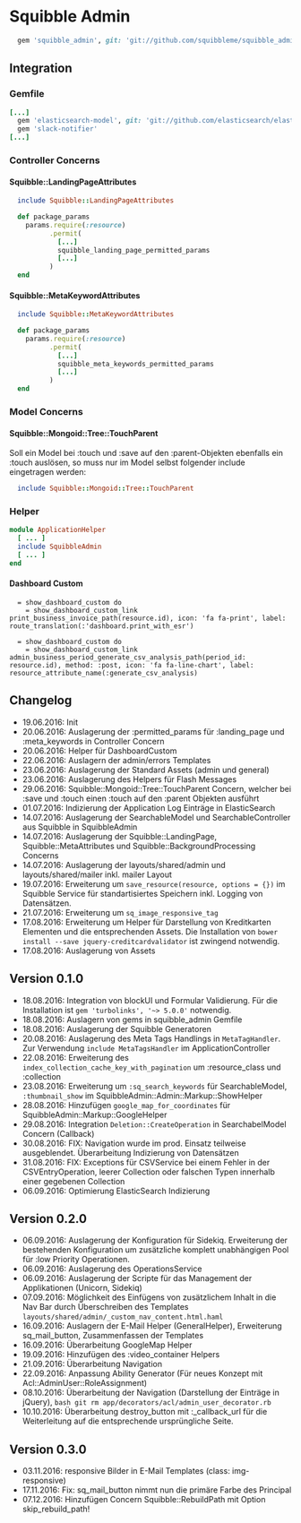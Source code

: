 # Squibble Admin

```ruby
  gem 'squibble_admin', git: 'git://github.com/squibbleme/squibble_admin.git'
```

## Integration

### Gemfile

```ruby
[...]
  gem 'elasticsearch-model', git: 'git://github.com/elasticsearch/elasticsearch-rails.git'
  gem 'slack-notifier'
[...]
```

### Controller Concerns

#### Squibble::LandingPageAttributes

```ruby
  include Squibble::LandingPageAttributes

  def package_params
    params.require(:resource)
          .permit(
            [...]
            squibble_landing_page_permitted_params
            [...]
          )
  end
```

#### Squibble::MetaKeywordAttributes

```ruby
  include Squibble::MetaKeywordAttributes

  def package_params
    params.require(:resource)
          .permit(
            [...]
            squibble_meta_keywords_permitted_params
            [...]
          )
  end
```

### Model Concerns

#### Squibble::Mongoid::Tree::TouchParent

  Soll ein Model bei :touch und :save auf den :parent-Objekten ebenfalls ein :touch auslösen, so muss nur im Model selbst folgender include eingetragen werden:

```ruby
  include Squibble::Mongoid::Tree::TouchParent
```

### Helper

```ruby
module ApplicationHelper
  [ ... ]
  include SquibbleAdmin
  [ ... ]
end
```

#### Dashboard Custom

```haml
  = show_dashboard_custom do
    = show_dashboard_custom_link print_business_invoice_path(resource.id), icon: 'fa fa-print', label: route_translation(:'dashboard.print_with_esr')

  = show_dashboard_custom do
    = show_dashboard_custom_link admin_business_period_generate_csv_analysis_path(period_id: resource.id), method: :post, icon: 'fa fa-line-chart', label: resource_attribute_name(:generate_csv_analysis)
```

## Changelog

* 19.06.2016: Init
* 20.06.2016: Auslagerung der :permitted_params für :landing_page und :meta_keywords in Controller Concern
* 20.06.2016: Helper für DashboardCustom
* 22.06.2016: Auslagern der admin/errors Templates
* 23.06.2016: Auslagerung der Standard Assets (admin und general)
* 23.06.2016: Auslagerung des Helpers für Flash Messages
* 29.06.2016: Squibble::Mongoid::Tree::TouchParent Concern, welcher bei :save und :touch einen :touch auf den :parent Objekten ausführt
* 01.07.2016: Indizierung der Application Log Einträge in ElasticSearch
* 14.07.2016: Auslagerung der SearchableModel und SearchableController aus Squibble in SquibbleAdmin
* 14.07.2016: Auslagerung der Squibble::LandingPage, Squibble::MetaAttributes und Squibble::BackgroundProcessing Concerns
* 14.07.2016: Auslagerung der layouts/shared/admin und layouts/shared/mailer inkl. mailer Layout
* 19.07.2016: Erweiterung um ```save_resource(resource, options = {})``` im Squibble Service für standartisiertes Speichern inkl. Logging von Datensätzen.
* 21.07.2016: Erweiterung um ```sq_image_responsive_tag```
* 17.08.2016: Erweiterung um Helper für Darstellung von Kreditkarten Elementen und die entsprechenden Assets. Die Installation von ```bower install --save jquery-creditcardvalidator``` ist zwingend notwendig.
* 17.08.2016: Auslagerung von Assets

## Version 0.1.0

* 18.08.2016: Integration von blockUI und Formular Validierung. Für die Installation ist ```gem 'turbolinks', '~> 5.0.0'``` notwendig.
* 18.08.2016: Auslagern von gems in squibble_admin Gemfile
* 18.08.2016: Auslagerung der Squibble Generatoren
* 20.08.2016: Auslagerung des Meta Tags Handlings in ```MetaTagHandler```. Zur Verwendung ```include MetaTagsHandler``` im ApplicationController
* 22.08.2016: Erweiterung des ```index_collection_cache_key_with_pagination``` um :resource_class und :collection
* 23.08.2016: Erweiterung um ```:sq_search_keywords``` für SearchableModel, ```:thumbnail_show``` im SquibbleAdmin::Admin::Markup::ShowHelper
* 28.08.2016: Hinzufügen ```google_map_for_coordinates``` für SquibbleAdmin::Markup::GoogleHelper
* 29.08.2016: Integration ```Deletion::CreateOperation``` in SearchabelModel Concern (Callback)
* 30.08.2016: FIX: Navigation wurde im prod. Einsatz teilweise ausgeblendet. Überarbeitung Indizierung von Datensätzen
* 31.08.2016: FIX: Exceptions für CSVService bei einem Fehler in der CSVEntryOperation, leerer Collection oder falschen Typen innerhalb einer gegebenen Collection
* 06.09.2016: Optimierung ElasticSearch Indizierung

## Version 0.2.0

* 06.09.2016: Auslagerung der Konfiguration für Sidekiq. Erweiterung der bestehenden Konfiguration um zusätzliche komplett unabhängigen Pool für :low Priority Operationen.
* 06.09.2016: Auslagerung des OperationsService
* 06.09.2016: Auslagerung der Scripte für das Management der Applikationen (Unicorn, Sidekiq)
* 07.09.2016: Möglichkeit des Einfügens von zusätzlichem Inhalt in die Nav Bar durch Überschreiben des Templates ```layouts/shared/admin/_custom_nav_content.html.haml```
* 16.09.2016: Auslagern der E-Mail Helper (GeneralHelper), Erweiterung sq_mail_button, Zusammenfassen der Templates
* 16.09.2016: Überarbeitung GoogleMap Helper
* 19.09.2016: Hinzufügen des :video_container Helpers
* 21.09.2016: Überarbeitung Navigation
* 22.09.2016: Anpassung Ability Generator (Für neues Konzept mit Acl::AdminUser::RoleAssignment)
* 08.10.2016: Überarbeitung der Navigation (Darstellung der Einträge in jQuery), ```bash git rm app/decorators/acl/admin_user_decorator.rb```
* 10.10.2016: Überarbeitung destroy_button mit :_callback_url für die Weiterleitung auf die entsprechende ursprüngliche Seite.

## Version 0.3.0

* 03.11.2016: responsive Bilder in E-Mail Templates (class: img-responsive)
* 17.11.2016: Fix: sq_mail_button nimmt nun die primäre Farbe des Principal
* 07.12.2016: Hinzufügen Concern Squibble::RebuildPath mit Option skip_rebuild_path!
